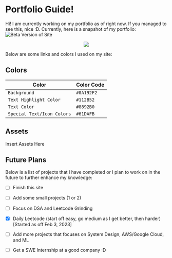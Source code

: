 
# Portfolio Guide!

Hi! I am currently working on my portfolio as of right now. If you managed to see this, nice :D. Currently, here is a snapshot of my portfolio:
![Beta Version of Site](https://i.ibb.co/Gth1LTp/beta-port.png)

<p align="center">
  <img src="https://i.ibb.co/Gth1LTp/beta-port.png">
</p>

Below are some links and colors I used on my site:

  
  
## Colors

|Color|Color Code|
|--|--|
|`Background`|`#0A192F2`|
|`Text Highlight Color`|`#112B52`|
|`Text Color`|`#8892B0`|
|`Special Text/Icon Colors`|`#61DAFB`|


  

## Assets

Insert Assets Here

  

## Future Plans

Below is a list of projects that I have completed or I plan to work on in the future to further enhance my knowledge:

  

- [ ] Finish this site

- [ ] Add some small projects (1 or 2)

- [ ] Focus on DSA and Leetcode Grinding

- [x] Daily Leetcode (start off easy, go medium as I get better, then harder) [Started as off Feb 3, 2023]

- [ ] Add more projects that focuses on System Design, AWS/Google Cloud, and ML

- [ ] Get a SWE Internship at a good company :D

<!---

## KaTeX

  

You can render LaTeX mathematical expressions using [KaTeX](https://khan.github.io/KaTeX/):

  

The *Gamma function* satisfying $\Gamma(n) = (n-1)!\quad\forall n\in\mathbb N$ is via the Euler integral

  

$$

\Gamma(z) = \int_0^\infty t^{z-1}e^{-t}dt\,.

$$

  

> You can find more information about **LaTeX** mathematical expressions [here](http://meta.math.stackexchange.com/questions/5020/mathjax-basic-tutorial-and-quick-reference).

  
  

## UML diagrams

  

You can render UML diagrams using [Mermaid](https://mermaidjs.github.io/). For example, this will produce a sequence diagram:

  

--->

